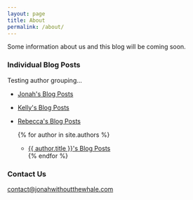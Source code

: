 ```yaml
---
layout: page
title: About
permalink: /about/
---
```


Some information about us and this blog will be coming soon.

### Individual Blog Posts

Testing author grouping...


- [Jonah's Blog Posts](https://jonahwithoutthewhale.com/jonah/)
- [Kelly's Blog Posts](https://jonahwithoutthewhale.com/kelly/)
- [Rebecca's Blog Posts](https://jonahwithoutthewhale.com/rebecca/)

  {% for author in site.authors %}
    - <a href="{{ author.url }}">{{ author.title }}'s Blog Posts</a></li>
  {% endfor %}
</ul>

### Contact Us

[contact@jonahwithoutthewhale.com](mailto:contact@jonahwithoutthewhale.com)
